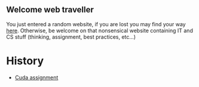 ## Welcome web traveller

You just entered a random website, if you are lost you may find your
way [here](https://perdu.com). Otherwise, be welcome on that
nonsensical website containing IT and CS stuff (thinking, assignment,
best practices, etc...)

# History

- [Cuda assignment](./cuda.md)

